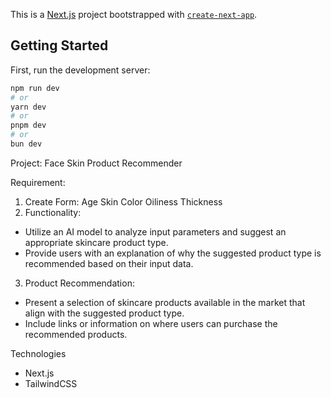This is a [Next.js](https://nextjs.org/) project bootstrapped with [`create-next-app`](https://github.com/vercel/next.js/tree/canary/packages/create-next-app).

## Getting Started

First, run the development server:

```bash
npm run dev
# or
yarn dev
# or
pnpm dev
# or
bun dev
```

Project: Face Skin Product Recommender

Requirement:
1. Create Form:
Age
Skin Color
Oiliness
Thickness
2. Functionality:
  - Utilize an AI model to analyze input parameters and suggest an appropriate skincare product type.
  - Provide users with an explanation of why the suggested product type is recommended based on their input data.
3. Product Recommendation:
  - Present a selection of skincare products available in the market that align with the suggested product type.
  - Include links or information on where users can purchase the recommended products.

Technologies
- Next.js
- TailwindCSS